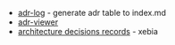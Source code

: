 

* [adr-log](https://adr.github.io/adr-log/) - generate adr table to index.md
* [adr-viewer](https://pypi.org/project/adr-viewer/) 
* [architecture decisions records](https://blog.engineering.publicissapient.fr/2019/03/05/architecture-et-documentation-les-adrs/) - xebia

